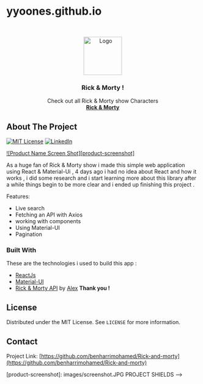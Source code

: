 # yyoones.github.io

<!-- PROJECT LOGO -->
<br />
<p align="center">
  <a href="https://github.com/benharrimohamed/Rick-and-morty/">
    <img src="images/logo.png" alt="Logo" width="100" height="100">
  </a>

  <h3 align="center">Rick & Morty !</h3>

  <p align="center">
    Check out all Rick & Morty show Characters
    <br />
  <a href="https://benharrimohamed.github.io/Rick-and-morty/"><strong>Rick & Morty</strong></a>
    <br />
  </p>
</p>




<!-- ABOUT THE PROJECT -->
## About The Project

[![MIT License][license-shield]][license-url]
[![LinkedIn][linkedin-shield]][linkedin-url]

[![Product Name Screen Shot][product-screenshot]](https://example.com)

As a huge fan of Rick & Morty show i made this simple web application using React & Material-Ui , 4 days ago i had no idea about React and how it works , i did some
research and i start learning more about this library after a while things begin to be more clear and i ended up finishing this project .

Features:
* Live search 
* Fetching an API with Axios
* working with components
* Using Material-UI
* Pagination


### Built With
These are the technologies i used to build this app :
* [ReactJs](https://reactjs.org)
* [Material-UI](https://material-ui.com)
* [Rick & Morty API](https://rickandmortyapi.com/) by [Alex](https://github.com/afuh) <strong>Thank you !</strong>


<!-- LICENSE -->
## License

Distributed under the MIT License. See `LICENSE` for more information.

<!-- CONTACT -->
## Contact

Project Link: [https://github.com/benharrimohamed/Rick-and-morty](https://github.com/benharrimohamed/Rick-and-morty)

[license-shield]: https://img.shields.io/github/license/othneildrew/Best-README-Template.svg?style=flat-square
[license-url]: https://github.com/othneildrew/Best-README-Template/blob/master/LICENSE.txt
[linkedin-shield]: https://img.shields.io/badge/-LinkedIn-black.svg?style=flat-square&logo=linkedin&colorB=555
[linkedin-url]: https://linkedin.com/in/mohammed-ben-harri-059734143
[product-screenshot]: images/screenshot.JPG PROJECT SHIELDS -->
<!--

